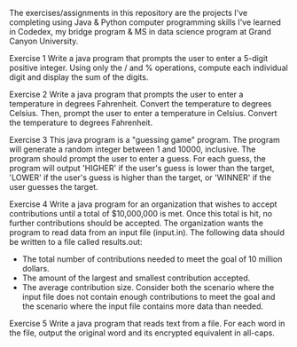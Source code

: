 The exercises/assignments in this repository are the projects I've completing using Java & Python computer programming skills I've learned in Codedex, my bridge program & MS in data science program at Grand Canyon University.  

Exercise 1 
Write a java program that prompts the user to enter a 5-digit positive integer. Using only the / and % operations, compute each individual digit and display the sum of the digits. 

Exercise 2 
Write a java program that prompts the user to enter a temperature in degrees Fahrenheit. Convert the temperature to degrees Celsius. Then, prompt the user to enter a temperature in Celsius. Convert the temperature to degrees Fahrenheit. 

Exercise 3 
This java program is a "guessing game" program. The program will generate a random integer between 1 and 10000, inclusive. The program should prompt the user to enter a guess. For each guess, the program will output 'HIGHER' if the user's guess is lower than the target, 'LOWER' if the user's guess is higher than the target, or 'WINNER' if the user guesses the target.

Exercise 4 
Write a java program for an organization that wishes to accept contributions until a total of $10,000,000 is met. Once this total is hit, no further contributions should be accepted. The organization wants the program to read data from an input file (input.in). The following data should be written to a file called results.out: 
- The total number of contributions needed to meet the goal of 10 million dollars.
- The amount of the largest and smallest contribution accepted.
- The average contribution size.
Consider both the scenario where the input file does not contain enough contributions to meet the goal and the scenario where the input file contains more data than needed.

Exercise 5 
Write a java program that reads text from a file. For each word in the file, output the original word and its encrypted equivalent in all-caps.
